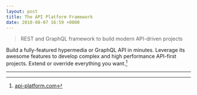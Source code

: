 ```yaml
---
layout: post
title: The API Platform Framework
date: 2018-08-07 16:59 +0000
---
```


> REST and GraphQL framework to build modern API-driven projects

Build a fully-featured hypermedia or GraphQL API in minutes. Leverage its awesome features to develop complex and high performance API-first projects. Extend or override everything you want.[^1]


[^1]: [api-platform.com](https://api-platform.com)


---